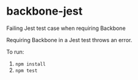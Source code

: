 backbone-jest
=============

Failing Jest test case when requiring Backbone

Requiring Backbone in a Jest test throws an error.

To run:

1. `npm install`
2. `npm test`
